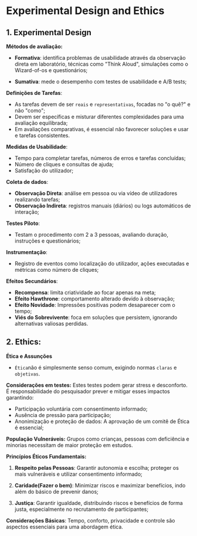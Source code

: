# Experimental Design and Ethics

## 1. Experimental Design

**Métodos de avaliação:**
- **Formativa**: identifica problemas de usabilidade através da observação direta em laboratório, técnicas como "Think Aloud", simulações como o Wizard-of-os e questionários;

- **Sumativa**: mede o desempenho com testes de usabilidade e A/B tests;

**Definições de Tarefas**:
- As tarefas devem de ser `reais` e `representativas`, focadas no "o quê?" e não "como";
- Devem ser específicas e misturar diferentes complexidades para uma avaliação equilibrada;
- Em avaliações comparativas, é essencial não favorecer soluções e usar e tarefas consistentes.

**Medidas de Usabilidade**: 
- Tempo para completar tarefas, números de erros e tarefas concluídas;
- Número de cliques e consultas de ajuda;
- Satisfação do utilizador;

**Coleta de dados**:
- **Observação Direta**: análise em pessoa ou via vídeo de utilizadores realizando tarefas;
- **Observação Indireta**: registros manuais (diários) ou logs automáticos de interação;

**Testes Piloto**:
- Testam o procedimento com 2 a 3 pessoas, avaliando duração, instruções e questionários;

**Instrumentação**:
- Registro de eventos como localização do utilizador, ações executadas e métricas como número de cliques;

**Efeitos Secundários**:
- **Recompensa**: limita criatividade ao focar apenas na meta;
- **Efeito Hawthrone**: comportamento alterado devido à observação;
- **Efeito Novidade**: Impressões positivas podem desaparecer com o tempo;
- **Viés do Sobrevivente**: foca em soluções que persistem, ignorando alternativas valiosas perdidas.

## 2. Ethics:
**Ética e Assunções**
- `Ética`não é simplesmente senso comum, exigindo normas `claras` e `objetivas`.

**Considerações em testes:**
Estes testes podem gerar stress e desconforto. É responsabilidade do pesquisador prever e mitigar esses impactos garantindo:
- Participação voluntária com consentimento informado;
- Ausência de pressão para participação;
- Anonimização e proteção de dados: A aprovação de um comitê de Ética é essencial;

**População Vulneráveis:**
Grupos como crianças, pessoas com deficiência e minorias necessitam de maior proteção em estudos.

**Princípios Éticos Fundamentais:**
1. **Respeito pelas Pessoas**: Garantir autonomia e escolha; proteger os mais vulneráveis e utilizar consentimento informado;

2. **Caridade(Fazer o bem)**: Minimizar riscos e maximizar benefícios, indo além do básico de prevenir danos;

3. **Justiça**: Garantir igualdade, distribuindo riscos e benefícios de forma justa, especialmente no recrutamento de participantes;

**Considerações Básicas**:
Tempo, conforto, privacidade e controle são aspectos essenciais para uma abordagem ética.
